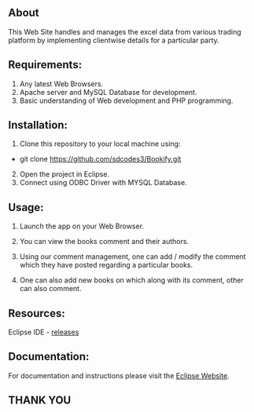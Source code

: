 ## About
This Web Site handles and manages the excel data from various trading platform by implementing clientwise details for a particular party.

## Requirements:
1. Any latest Web Browsers.
2. Apache server and MySQL Database for development.
3. Basic understanding of Web development and PHP programming.

## Installation:
1. Clone this repository to your local machine using:
-  git clone https://github.com/sdcodes3/Bookify.git
2. Open the project in Eclipse.
3. Connect using ODBC Driver with MYSQL Database.

## Usage:

1. Launch the app on your Web Browser.

2. You can view the books comment and their authors.

3. Using our comment management, one can add / modify the comment which they have posted regarding a particular books.

4. One can also add new books on which along with its comment, other can also comment.
   

## Resources: 
Eclipse IDE - [releases](https://www.eclipse.org/downloads/download.php?file=/oomph/epp/2023-12/R/eclipse-inst-jre-win64.exe)

## Documentation:
For documentation and instructions please visit the [Eclipse Website](https://eclipseide.org/).

## THANK YOU
